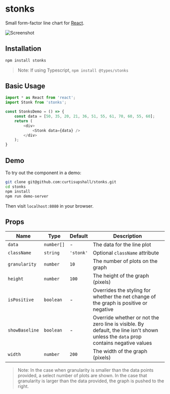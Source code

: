 # stonks

Small form-factor line chart for [React](https://github.com/facebook/react).

![Screenshot](https://user-images.githubusercontent.com/18599267/60739627-8707a480-9f17-11e9-8946-de8c0249b8ff.jpg)

## Installation

```bash
npm install stonks
```

> Note: If using Typescript, `npm install @types/stonks`

## Basic Usage

```javascript
import * as React from 'react';
import Stonk from 'stonks';

const StonksDemo = () => {
    const data = [50, 35, 20, 21, 36, 51, 55, 61, 70, 60, 55, 60];
    return (
        <div>
            <Stonk data={data} />
        </div>
    );
}
```

## Demo

To try out the component in a demo:

```bash
git clone git@github.com:curtisupshall/stonks.git
cd stonks
npm install
npm run demo-server
```

Then visit `localhost:8080` in your browser.

## Props

|Name|Type|Default|Description
|----|----|-------|-----------
|`data`|`number[]`|- |The data for the line plot
|`className`|`string`|`'stonk'`|Optional `className` attribute
|`granularity`|`number`|`10`|The number of plots on the graph
|`height`|`number`|`100`|The height of the graph (pixels)
|`isPositive`|`boolean`|-|Overrides the styling for whether the net change of the graph is positive or negative
|`showBaseline`|`boolean`|-|Override whether or not the zero line is visible. By default, the line isn't shown unless the `data` prop contains negative values
|`width`|`number`|`200`|The width of the graph (pixels)

>Note: In the case when granularity is smaller than the data points provided, a select number of plots are shown. In the case that granularity is larger than the data provided, the graph is pushed to the right.
